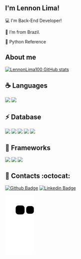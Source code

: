 ## I'm Lennon Lima!

 

:computer: I'm Back-End Developer!

:house_with_garden: I’m from Brazil.

:snake: Python Reference

## About me

[![LennonLima100 GitHub stats](https://github-readme-stats.vercel.app/api?username=LennonLima100&show_icons=true&theme=radical)](https://github.com/LennonLima100/github-readme-stats)

## :coffee: Languages
<code><img src= "https://img.shields.io/badge/Python-FFD43B?style=for-the-badge&logo=python&logoColor=darkgreen"></code> <code><img src= "https://img.shields.io/badge/C%23-239120?style=for-the-badge&logo=c-sharp&logoColor=white"></code>

## :zap: Database 
<code><img src= "https://img.shields.io/badge/PostgreSQL-316192?style=for-the-badge&logo=postgresql&logoColor=white"></code> <code><img src= "https://img.shields.io/badge/Microsoft%20SQL%20Sever-CC2927?style=for-the-badge&logo=microsoft%20sql%20server&logoColor=white"></code> <code><img src= "https://img.shields.io/badge/SQLite-07405E?style=for-the-badge&logo=sqlite&logoColor=white"></code> <code><img src= "https://img.shields.io/badge/MySQL-00000F?style=for-the-badge&logo=mysql&logoColor=white"></code> <code><img src= "https://img.shields.io/badge/MariaDB-003545?style=for-the-badge&logo=mariadb&logoColor=white"></code>

## :rocket: Frameworks 
<code><img src= "https://img.shields.io/badge/Jupyter-F37626.svg?&style=for-the-badge&logo=Jupyter&logoColor=white"></code>
<code><img src= "https://img.shields.io/badge/Flask-000000?style=for-the-badge&logo=flask&logoColor=white"></code>
<code><img src= "https://img.shields.io/badge/Git-F05032?style=for-the-badge&logo=git&logoColor=white"></code>

## :iphone: Contacts :octocat:
[![Github Badge](https://img.shields.io/badge/-Github-000?style=flat-square&logo=Github&logoColor=white&link=https://github.com/LennonLima100)](https://github.com/LennonLima100) [![Linkedin Badge](https://img.shields.io/badge/-LinkedIn-blue?style=flat-square&logo=Linkedin&logoColor=white&link=https://www.linkedin.com/in/lennon-lima100)](https://www.linkedin.com/in/lennon-lima100)

 
  ![Snake animation](https://github.com/LennonLima100/LennonLima100/blob/output/github-contribution-grid-snake.svg)
